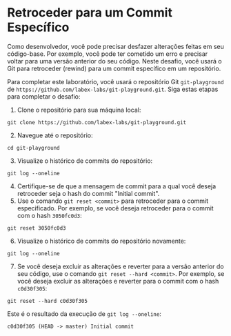 # Retroceder para um Commit Específico

Como desenvolvedor, você pode precisar desfazer alterações feitas em seu código-base. Por exemplo, você pode ter cometido um erro e precisar voltar para uma versão anterior do seu código. Neste desafio, você usará o Git para retroceder (rewind) para um commit específico em um repositório.

Para completar este laboratório, você usará o repositório Git `git-playground` de `https://github.com/labex-labs/git-playground.git`. Siga estas etapas para completar o desafio:

1. Clone o repositório para sua máquina local:

```shell
git clone https://github.com/labex-labs/git-playground.git
```

2. Navegue até o repositório:

```shell
cd git-playground
```

3. Visualize o histórico de commits do repositório:

```shell
git log --oneline
```

4. Certifique-se de que a mensagem de commit para a qual você deseja retroceder seja o hash do commit "Initial commit".
5. Use o comando `git reset <commit>` para retroceder para o commit especificado. Por exemplo, se você deseja retroceder para o commit com o hash `3050fc0d3`:

```shell
git reset 3050fc0d3
```

6. Visualize o histórico de commits do repositório novamente:

```shell
git log --oneline
```

7. Se você deseja excluir as alterações e reverter para a versão anterior do seu código, use o comando `git reset --hard <commit>`. Por exemplo, se você deseja excluir as alterações e reverter para o commit com o hash `c0d30f305`:

```shell
git reset --hard c0d30f305
```

Este é o resultado da execução de `git log --oneline`:

```shell
c0d30f305 (HEAD -> master) Initial commit
```
